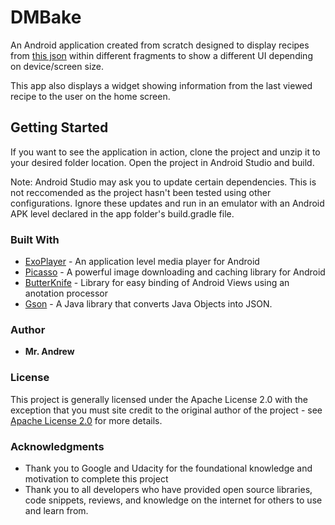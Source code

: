 # DMBake

An Android application created from scratch designed to display recipes from [this json](https://d17h27t6h515a5.cloudfront.net/topher/2017/May/59121517_baking/baking.json/) within 
different fragments to show a different UI depending on device/screen size. 

This app also displays a widget showing information from the last viewed recipe to the user on the home screen.

## Getting Started

If you want to see the application in action, clone the project and unzip it to your desired folder location. Open the project in Android Studio and build. 

Note: Android Studio may ask you to update certain dependencies. This is not reccomended as the project hasn't been tested using other configurations. Ignore these updates and run in an emulator with an Android APK level declared in the app folder's build.gradle file.

### Built With

* [ExoPlayer](https://github.com/google/ExoPlayer) - An application level media player for Android
* [Picasso](https://github.com/square/picasso) - A powerful image downloading and caching library for Android
* [ButterKnife](https://github.com/JakeWharton/butterknife) - Library for easy binding of Android Views using an anotation processor
* [Gson](https://github.com/google/gson) - A Java library that converts Java Objects into JSON.

### Author

* __Mr. Andrew__

### License

This project is generally licensed under the Apache License 2.0 with the exception that you must site credit to the original author of the project - see [Apache License 2.0](https://www.apache.org/licenses/LICENSE-2.0) for more details.

### Acknowledgments

* Thank you to Google and Udacity for the foundational knowledge and motivation to complete this project
* Thank you to all developers who have provided open source libraries, code snippets, reviews, and knowledge on the internet for others to use and learn from.
